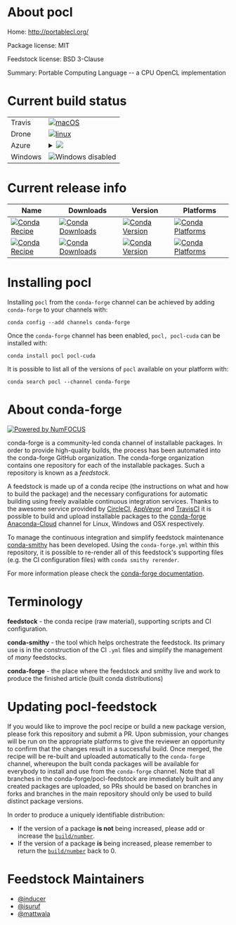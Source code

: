 About pocl
==========

Home: http://portablecl.org/

Package license: MIT

Feedstock license: BSD 3-Clause

Summary: Portable Computing Language -- a CPU OpenCL implementation



Current build status
====================


<table><tr>
    <td>Travis</td>
    <td>
      <a href="https://travis-ci.com/conda-forge/pocl-feedstock">
        <img alt="macOS" src="https://img.shields.io/travis/com/conda-forge/pocl-feedstock/master.svg?label=macOS">
      </a>
    </td>
  </tr><tr>
    <td>Drone</td>
    <td>
      <a href="https://cloud.drone.io/conda-forge/pocl-feedstock">
        <img alt="linux" src="https://img.shields.io/drone/build/conda-forge/pocl-feedstock/master.svg?label=Linux">
      </a>
    </td>
  </tr>
    
  <tr>
    <td>Azure</td>
    <td>
      <details>
        <summary>
          <a href="https://dev.azure.com/conda-forge/feedstock-builds/_build/latest?definitionId=794&branchName=master">
            <img src="https://dev.azure.com/conda-forge/feedstock-builds/_apis/build/status/pocl-feedstock?branchName=master">
          </a>
        </summary>
        <table>
          <thead><tr><th>Variant</th><th>Status</th></tr></thead>
          <tbody><tr>
              <td>linux_aarch64_libhwloc1</td>
              <td>
                <a href="https://dev.azure.com/conda-forge/feedstock-builds/_build/latest?definitionId=794&branchName=master">
                  <img src="https://dev.azure.com/conda-forge/feedstock-builds/_apis/build/status/pocl-feedstock?branchName=master&jobName=linux&configuration=linux_aarch64_libhwloc1" alt="variant">
                </a>
              </td>
            </tr><tr>
              <td>linux_aarch64_libhwloc2</td>
              <td>
                <a href="https://dev.azure.com/conda-forge/feedstock-builds/_build/latest?definitionId=794&branchName=master">
                  <img src="https://dev.azure.com/conda-forge/feedstock-builds/_apis/build/status/pocl-feedstock?branchName=master&jobName=linux&configuration=linux_aarch64_libhwloc2" alt="variant">
                </a>
              </td>
            </tr><tr>
              <td>linux_libhwloc1</td>
              <td>
                <a href="https://dev.azure.com/conda-forge/feedstock-builds/_build/latest?definitionId=794&branchName=master">
                  <img src="https://dev.azure.com/conda-forge/feedstock-builds/_apis/build/status/pocl-feedstock?branchName=master&jobName=linux&configuration=linux_libhwloc1" alt="variant">
                </a>
              </td>
            </tr><tr>
              <td>linux_libhwloc2</td>
              <td>
                <a href="https://dev.azure.com/conda-forge/feedstock-builds/_build/latest?definitionId=794&branchName=master">
                  <img src="https://dev.azure.com/conda-forge/feedstock-builds/_apis/build/status/pocl-feedstock?branchName=master&jobName=linux&configuration=linux_libhwloc2" alt="variant">
                </a>
              </td>
            </tr><tr>
              <td>linux_ppc64le_libhwloc1</td>
              <td>
                <a href="https://dev.azure.com/conda-forge/feedstock-builds/_build/latest?definitionId=794&branchName=master">
                  <img src="https://dev.azure.com/conda-forge/feedstock-builds/_apis/build/status/pocl-feedstock?branchName=master&jobName=linux&configuration=linux_ppc64le_libhwloc1" alt="variant">
                </a>
              </td>
            </tr><tr>
              <td>linux_ppc64le_libhwloc2</td>
              <td>
                <a href="https://dev.azure.com/conda-forge/feedstock-builds/_build/latest?definitionId=794&branchName=master">
                  <img src="https://dev.azure.com/conda-forge/feedstock-builds/_apis/build/status/pocl-feedstock?branchName=master&jobName=linux&configuration=linux_ppc64le_libhwloc2" alt="variant">
                </a>
              </td>
            </tr><tr>
              <td>osx_libhwloc1</td>
              <td>
                <a href="https://dev.azure.com/conda-forge/feedstock-builds/_build/latest?definitionId=794&branchName=master">
                  <img src="https://dev.azure.com/conda-forge/feedstock-builds/_apis/build/status/pocl-feedstock?branchName=master&jobName=osx&configuration=osx_libhwloc1" alt="variant">
                </a>
              </td>
            </tr><tr>
              <td>osx_libhwloc2</td>
              <td>
                <a href="https://dev.azure.com/conda-forge/feedstock-builds/_build/latest?definitionId=794&branchName=master">
                  <img src="https://dev.azure.com/conda-forge/feedstock-builds/_apis/build/status/pocl-feedstock?branchName=master&jobName=osx&configuration=osx_libhwloc2" alt="variant">
                </a>
              </td>
            </tr>
          </tbody>
        </table>
      </details>
    </td>
  </tr>
  <tr>
    <td>Windows</td>
    <td>
      <img src="https://img.shields.io/badge/Windows-disabled-lightgrey.svg" alt="Windows disabled">
    </td>
  </tr>
</table>

Current release info
====================

| Name | Downloads | Version | Platforms |
| --- | --- | --- | --- |
| [![Conda Recipe](https://img.shields.io/badge/recipe-pocl-green.svg)](https://anaconda.org/conda-forge/pocl) | [![Conda Downloads](https://img.shields.io/conda/dn/conda-forge/pocl.svg)](https://anaconda.org/conda-forge/pocl) | [![Conda Version](https://img.shields.io/conda/vn/conda-forge/pocl.svg)](https://anaconda.org/conda-forge/pocl) | [![Conda Platforms](https://img.shields.io/conda/pn/conda-forge/pocl.svg)](https://anaconda.org/conda-forge/pocl) |
| [![Conda Recipe](https://img.shields.io/badge/recipe-pocl--cuda-green.svg)](https://anaconda.org/conda-forge/pocl-cuda) | [![Conda Downloads](https://img.shields.io/conda/dn/conda-forge/pocl-cuda.svg)](https://anaconda.org/conda-forge/pocl-cuda) | [![Conda Version](https://img.shields.io/conda/vn/conda-forge/pocl-cuda.svg)](https://anaconda.org/conda-forge/pocl-cuda) | [![Conda Platforms](https://img.shields.io/conda/pn/conda-forge/pocl-cuda.svg)](https://anaconda.org/conda-forge/pocl-cuda) |

Installing pocl
===============

Installing `pocl` from the `conda-forge` channel can be achieved by adding `conda-forge` to your channels with:

```
conda config --add channels conda-forge
```

Once the `conda-forge` channel has been enabled, `pocl, pocl-cuda` can be installed with:

```
conda install pocl pocl-cuda
```

It is possible to list all of the versions of `pocl` available on your platform with:

```
conda search pocl --channel conda-forge
```


About conda-forge
=================

[![Powered by NumFOCUS](https://img.shields.io/badge/powered%20by-NumFOCUS-orange.svg?style=flat&colorA=E1523D&colorB=007D8A)](http://numfocus.org)

conda-forge is a community-led conda channel of installable packages.
In order to provide high-quality builds, the process has been automated into the
conda-forge GitHub organization. The conda-forge organization contains one repository
for each of the installable packages. Such a repository is known as a *feedstock*.

A feedstock is made up of a conda recipe (the instructions on what and how to build
the package) and the necessary configurations for automatic building using freely
available continuous integration services. Thanks to the awesome service provided by
[CircleCI](https://circleci.com/), [AppVeyor](https://www.appveyor.com/)
and [TravisCI](https://travis-ci.com/) it is possible to build and upload installable
packages to the [conda-forge](https://anaconda.org/conda-forge)
[Anaconda-Cloud](https://anaconda.org/) channel for Linux, Windows and OSX respectively.

To manage the continuous integration and simplify feedstock maintenance
[conda-smithy](https://github.com/conda-forge/conda-smithy) has been developed.
Using the ``conda-forge.yml`` within this repository, it is possible to re-render all of
this feedstock's supporting files (e.g. the CI configuration files) with ``conda smithy rerender``.

For more information please check the [conda-forge documentation](https://conda-forge.org/docs/).

Terminology
===========

**feedstock** - the conda recipe (raw material), supporting scripts and CI configuration.

**conda-smithy** - the tool which helps orchestrate the feedstock.
                   Its primary use is in the construction of the CI ``.yml`` files
                   and simplify the management of *many* feedstocks.

**conda-forge** - the place where the feedstock and smithy live and work to
                  produce the finished article (built conda distributions)


Updating pocl-feedstock
=======================

If you would like to improve the pocl recipe or build a new
package version, please fork this repository and submit a PR. Upon submission,
your changes will be run on the appropriate platforms to give the reviewer an
opportunity to confirm that the changes result in a successful build. Once
merged, the recipe will be re-built and uploaded automatically to the
`conda-forge` channel, whereupon the built conda packages will be available for
everybody to install and use from the `conda-forge` channel.
Note that all branches in the conda-forge/pocl-feedstock are
immediately built and any created packages are uploaded, so PRs should be based
on branches in forks and branches in the main repository should only be used to
build distinct package versions.

In order to produce a uniquely identifiable distribution:
 * If the version of a package **is not** being increased, please add or increase
   the [``build/number``](https://conda.io/docs/user-guide/tasks/build-packages/define-metadata.html#build-number-and-string).
 * If the version of a package **is** being increased, please remember to return
   the [``build/number``](https://conda.io/docs/user-guide/tasks/build-packages/define-metadata.html#build-number-and-string)
   back to 0.

Feedstock Maintainers
=====================

* [@inducer](https://github.com/inducer/)
* [@isuruf](https://github.com/isuruf/)
* [@mattwala](https://github.com/mattwala/)

